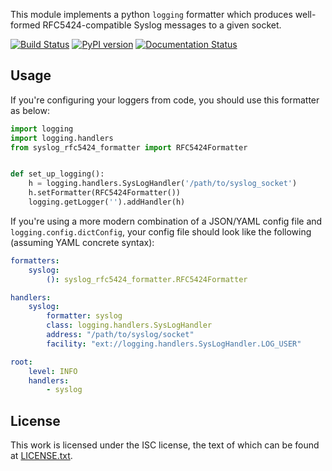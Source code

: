 This module implements a python `logging` formatter which produces well-formed RFC5424-compatible Syslog messages to a given socket.

[![Build Status](https://travis-ci.com/EasyPost/syslog-rfc5424-formatter.svg?branch=master)](https://travis-ci.com/EasyPost/syslog-rfc5424-formatter)
[![PyPI version](https://badge.fury.io/py/syslog-rfc5424-formatter.svg)](https://badge.fury.io/py/syslog-rfc5424-formatter)
[![Documentation Status](https://readthedocs.org/projects/syslog-rfc5424-formatter/badge/?version=latest)](https://syslog-rfc5424-formatter.readthedocs.io/en/latest/?badge=latest)


## Usage

If you're configuring your loggers from code, you should use this formatter as below:

```python
import logging
import logging.handlers
from syslog_rfc5424_formatter import RFC5424Formatter


def set_up_logging():
    h = logging.handlers.SysLogHandler('/path/to/syslog_socket')
    h.setFormatter(RFC5424Formatter())
    logging.getLogger('').addHandler(h)
```


If you're using a more modern combination of a JSON/YAML config file and `logging.config.dictConfig`, your config file should look like the following (assuming YAML concrete syntax):

```yaml
formatters:
    syslog:
        (): syslog_rfc5424_formatter.RFC5424Formatter

handlers:
    syslog:
        formatter: syslog
        class: logging.handlers.SysLogHandler
        address: "/path/to/syslog/socket"
        facility: "ext://logging.handlers.SysLogHandler.LOG_USER"

root:
    level: INFO
    handlers:
        - syslog
```

## License

This work is licensed under the ISC license, the text of which can be found at [LICENSE.txt](LICENSE.txt).
